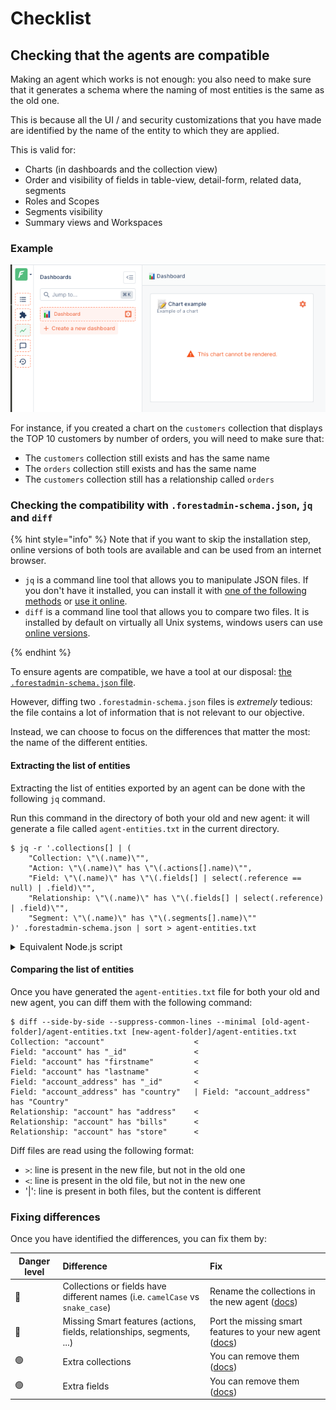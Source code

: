 # Checklist

## Checking that the agents are compatible

Making an agent which works is not enough: you also need to make sure that it generates a schema where the naming of most entities is the same as the old one.

This is because all the UI / and security customizations that you have made are identified by the name of the entity to which they are applied.

This is valid for:

- Charts (in dashboards and the collection view)
- Order and visibility of fields in table-view, detail-form, related data, segments
- Roles and Scopes
- Segments visibility
- Summary views and Workspaces

### Example

![Broken chart after migration](../../../assets/migration-chart-broken.png)

For instance, if you created a chart on the `customers` collection that displays the TOP 10 customers by number of orders, you will need to make sure that:

- The `customers` collection still exists and has the same name
- The `orders` collection still exists and has the same name
- The `customers` collection still has a relationship called `orders`

### Checking the compatibility with `.forestadmin-schema.json`, `jq` and `diff`

{% hint style="info" %}
Note that if you want to skip the installation step, online versions of both tools are available and can be used from an internet browser.

- `jq` is a command line tool that allows you to manipulate JSON files.
  If you don't have it installed, you can install it with [one of the following methods](https://stedolan.github.io/jq/download/) or [use it online](https://jqplay.org/).
- `diff` is a command line tool that allows you to compare two files.
  It is installed by default on virtually all Unix systems, windows users can use [online versions](https://www.diffchecker.com/).

{% endhint %}

To ensure agents are compatible, we have a tool at our disposal: [the `.forestadmin-schema.json` file](../../../under-the-hood/forestadmin-schema.md).

However, diffing two `.forestadmin-schema.json` files is _extremely_ tedious: the file contains a lot of information that is not relevant to our objective.

Instead, we can choose to focus on the differences that matter the most: the name of the different entities.

#### Extracting the list of entities

Extracting the list of entities exported by an agent can be done with the following `jq` command.

Run this command in the directory of both your old and new agent: it will generate a file called `agent-entities.txt` in the current directory.

```console
$ jq -r '.collections[] | (
    "Collection: \"\(.name)\"",
    "Action: \"\(.name)\" has \"\(.actions[].name)\"",
    "Field: \"\(.name)\" has \"\(.fields[] | select(.reference == null) | .field)\"",
    "Relationship: \"\(.name)\" has \"\(.fields[] | select(.reference) | .field)\"",
    "Segment: \"\(.name)\" has \"\(.segments[].name)\""
)' .forestadmin-schema.json | sort > agent-entities.txt
```

<details>
<summary>Equivalent Node.js script</summary>
You can also execute the following script to generate the same file:

```javascript
const fs = require('fs');
const forestAdminSchema = require('./.forestadmin-schema.json');

const entities = forestAdminSchema.collections
  .map(collection => [
    `Collection: "${collection.name}"`,
    ...collection.actions.map(action => `Action: "${collection.name}" has "${action.name}"`),
    ...collection.fields
      .filter(field => !field.reference)
      .map(field => `Field: "${collection.name}" has "${field.field}"`),
    ...collection.fields
      .filter(field => field.reference)
      .map(field => `Relationship: "${collection.name}" has "${field.field}"`),
    ...collection.segments.map(segment => `Segment: "${collection.name}" has "${segment.name}"`),
  ])
  .flat()
  .sort();

fs.writeFileSync('agent-entities.txt', entities.join('\n'));
```

</details>

#### Comparing the list of entities

Once you have generated the `agent-entities.txt` file for both your old and new agent, you can diff them with the following command:

```console
$ diff --side-by-side --suppress-common-lines --minimal [old-agent-folder]/agent-entities.txt [new-agent-folder]/agent-entities.txt
Collection: "account"                    <
Field: "account" has "_id"               <
Field: "account" has "firstname"         <
Field: "account" has "lastname"          <
Field: "account_address" has "_id"       <
Field: "account_address" has "country"   | Field: "account_address" has "Country"
Relationship: "account" has "address"    <
Relationship: "account" has "bills"      <
Relationship: "account" has "store"      <
```

Diff files are read using the following format:

- `>`: line is present in the new file, but not in the old one
- `<`: line is present in the old file, but not in the new one
- '|': line is present in both files, but the content is different

### Fixing differences

Once you have identified the differences, you can fix them by:

| Danger level | Difference                                                                    | Fix                                                                                                                    |
| ------------ | :---------------------------------------------------------------------------- | :--------------------------------------------------------------------------------------------------------------------- |
| 🔴           | Collections or fields have different names (i.e. `camelCase` vs `snake_case`) | Rename the collections in the new agent ([docs](../../../datasources/connection/naming-conflicts.md))                  |
| 🔴           | Missing Smart features (actions, fields, relationships, segments, ...)        | Port the missing smart features to your new agent ([docs](./customizations))                                           |
| 🟢           | Extra collections                                                             | You can remove them ([docs](../../../datasources/connection/partial-imports.md))                                       |
| 🟢           | Extra fields                                                                  | You can remove them ([docs](../../../agent-customization/fields/import-rename-delete.md#renaming-and-removing-fields)) |
